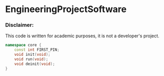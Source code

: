 # EngineeringProjectSoftware
<h3>Disclaimer:</h3>
This code is written for academic purposes, it is not a developer's project.  
<br/>

```C++
namespace core {
	const int FIRST_PIN;
	void init(void);
	void run(void);
	void deinit(void);
}
```
